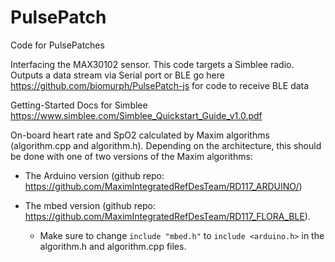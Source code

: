 # PulsePatch
Code for PulsePatches

Interfacing the MAX30102 sensor. This code targets a Simblee radio.
Outputs a data stream via Serial port or BLE
go here
        https://github.com/biomurph/PulsePatch-js
for code to receive BLE data

Getting-Started Docs for Simblee
        https://www.simblee.com/Simblee_Quickstart_Guide_v1.0.pdf

On-board heart rate and SpO2 calculated by Maxim algorithms (algorithm.cpp and algorithm.h).  Depending on the architecture, this should be done with one of two versions of the Maxim algorithms:

* The Arduino version (github repo: https://github.com/MaximIntegratedRefDesTeam/RD117_ARDUINO/)

* The mbed version (github repo: https://github.com/MaximIntegratedRefDesTeam/RD117_FLORA_BLE).  
	* Make sure to change `include "mbed.h"` to `include <arduino.h>` in the algorithm.h and algorithm.cpp files. 